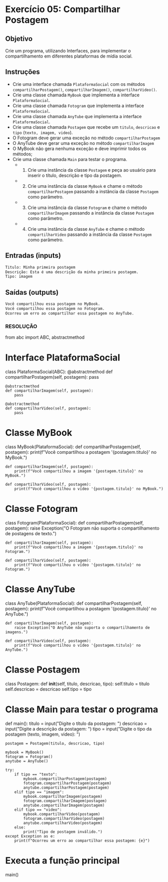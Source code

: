 # Exercício 05: Compartilhar Postagem

## Objetivo

Crie um programa, utilizando Interfaces, para implementar o compartilhamento em diferentes plataformas de mídia social.

## Instruções

* Crie uma interface chamada `PlataformaSocial` com os métodos `compartilharPostagem()`, `compartilharImagem()`, `compartilharVideo()`.
* Crie uma classe chamada `MyBook` que implementa a interface `PlataformaSocial`.
* Crie uma classe chamada `Fotogram` que implementa a interface `PlataformaSocial`.
* Crie uma classe chamada `AnyTube` que implementa a interface `PlataformaSocial`.
* Crie uma classe chamada `Postagem` que recebe um `titulo`, `descricao` e `tipo` (`texto, imagem, video`).
* O Fotogram deve gerar uma exceção no método `compartilharPostagem`
* O AnyTube deve gerar uma exceção no método `compartilharImagem`
* O MyBook não gera nenhuma exceção e deve imprimir todos os métodos;
* Crie uma classe chamada `Main` para testar o programa.
  * 1. Crie uma instância da classe `Postagem` e peça ao usuário para inserir o título, descrição e tipo da postagem.
  * 2. Crie uma instância da classe `MyBook` e chame o método `compartilharPostagem` passando a instância da classe `Postagem` como parâmetro.
  * 3. Crie uma instância da classe `Fotogram` e chame o método `compartilharImagem` passando a instância da classe `Postagem` como parâmetro.
  * 4. Crie uma instância da classe `AnyTube` e chame o método `compartilharVideo` passando a instância da classe `Postagem` como parâmetro.

## Entradas (inputs)

````txt
Titulo: Minha primeira postagem
Descrição: Esta é uma descrição da minha primeira postagem.
Tipo: imagem
````

## Saídas (outputs)

````txt
Você compartilhou essa postagem no MyBook.
Você compartilhou essa postagem no Fotogram.
Ocorreu um erro ao compartilhar essa postagem no AnyTube.
````

### RESOLUÇÃO ###

from abc import ABC, abstractmethod

# Interface PlataformaSocial
class PlataformaSocial(ABC):
    @abstractmethod
    def compartilharPostagem(self, postagem):
        pass

    @abstractmethod
    def compartilharImagem(self, postagem):
        pass

    @abstractmethod
    def compartilharVideo(self, postagem):
        pass

# Classe MyBook
class MyBook(PlataformaSocial):
    def compartilharPostagem(self, postagem):
        print(f"Você compartilhou a postagem '{postagem.titulo}' no MyBook.")

    def compartilharImagem(self, postagem):
        print(f"Você compartilhou a imagem '{postagem.titulo}' no MyBook.")

    def compartilharVideo(self, postagem):
        print(f"Você compartilhou o vídeo '{postagem.titulo}' no MyBook.")

# Classe Fotogram
class Fotogram(PlataformaSocial):
    def compartilharPostagem(self, postagem):
        raise Exception("O Fotogram não suporta o compartilhamento de postagens de texto.")

    def compartilharImagem(self, postagem):
        print(f"Você compartilhou a imagem '{postagem.titulo}' no Fotogram.")

    def compartilharVideo(self, postagem):
        print(f"Você compartilhou o vídeo '{postagem.titulo}' no Fotogram.")

# Classe AnyTube
class AnyTube(PlataformaSocial):
    def compartilharPostagem(self, postagem):
        print(f"Você compartilhou a postagem '{postagem.titulo}' no AnyTube.")

    def compartilharImagem(self, postagem):
        raise Exception("O AnyTube não suporta o compartilhamento de imagens.")

    def compartilharVideo(self, postagem):
        print(f"Você compartilhou o vídeo '{postagem.titulo}' no AnyTube.")

# Classe Postagem
class Postagem:
    def __init__(self, titulo, descricao, tipo):
        self.titulo = titulo
        self.descricao = descricao
        self.tipo = tipo

# Classe Main para testar o programa
def main():
    titulo = input("Digite o título da postagem: ")
    descricao = input("Digite a descrição da postagem: ")
    tipo = input("Digite o tipo da postagem (texto, imagem, video): ")

    postagem = Postagem(titulo, descricao, tipo)

    mybook = MyBook()
    fotogram = Fotogram()
    anytube = AnyTube()

    try:
        if tipo == "texto":
            mybook.compartilharPostagem(postagem)
            fotogram.compartilharPostagem(postagem)
            anytube.compartilharPostagem(postagem)
        elif tipo == "imagem":
            mybook.compartilharImagem(postagem)
            fotogram.compartilharImagem(postagem)
            anytube.compartilharImagem(postagem)
        elif tipo == "video":
            mybook.compartilharVideo(postagem)
            fotogram.compartilharVideo(postagem)
            anytube.compartilharVideo(postagem)
        else:
            print("Tipo de postagem inválido.")
    except Exception as e:
        print(f"Ocorreu um erro ao compartilhar essa postagem: {e}")

# Executa a função principal
main()

